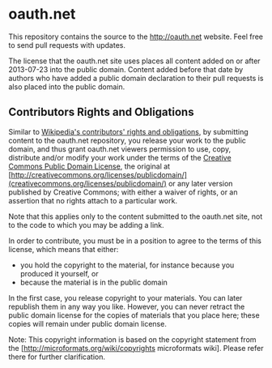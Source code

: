 oauth.net
=========

This repository contains the source to the http://oauth.net website. Feel free to send pull requests with updates.

The license that the oauth.net site uses places all content added on or after 2013-07-23 into the public domain. 
Content added before that date by authors who have added a public domain declaration to their pull requests is also
placed into the public domain.

## Contributors Rights and Obligations

Similar to [Wikipedia's contributors' rights and obligations](http://en.wikipedia.org/wiki/Wikipedia:Copyrights#Contributors.27_rights_and_obligations), 
by submitting content to the oauth.net repository, you release your work to the public domain, and thus grant 
oauth.net viewers permission to use, copy, distribute and/or modify your work under the terms of the 
[Creative Commons Public Domain License](http://creativecommons.org/licenses/publicdomain/), the original at 
[http://creativecommons.org/licenses/publicdomain/](creativecommons.org/licenses/publicdomain/) or any later 
version published by Creative Commons; with either a waiver of rights, or an assertion that no rights attach 
to a particular work.

Note that this applies only to the content submitted to the oauth.net site, not to the code to which you may be adding a link.

In order to contribute, you must be in a position to agree to the terms of this license, which means that either:

* you hold the copyright to the material, for instance because you produced it yourself, or
* because the material is in the public domain

In the first case, you release copyright to your materials. You can later republish them in any way you like. 
However, you can never retract the public domain license for the copies of materials that you place here; 
these copies will remain under public domain license.

Note: This copyright information is based on the copyright statement from the [http://microformats.org/wiki/copyrights microformats wiki]. Please refer there for further clarification.

